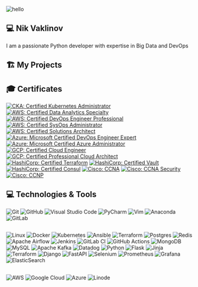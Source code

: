 ![hello](https://media.giphy.com/media/uvoECTG2uCTrG/giphy.gif)

## 💻 Nik Vaklinov

I am a passionate Python developer with expertise in Big Data and DevOps

## 🏗️ My Projects

## 🎓 Certificates

<!--START_SECTION:badges-->

[![CKA: Certified Kubernetes Administrator](https://images.credly.com/size/110x110/images/8b8ed108-e77d-4396-ac59-2504583b9d54/cka_from_cncfsite__281_29.png)](https://www.credly.com/badges/eb54dfa7-dca7-4ee0-bfc8-ae889043559e "CKA: Certified Kubernetes Administrator")
[![AWS: Certified Data Analytics Specialty](https://images.credly.com/size/110x110/images/6430efe4-0ac0-4df6-8f1b-9559d8fcdf27/image.png)](https://www.credly.com/badges/c3b9c6b3-c85a-46b4-8030-24cab8990679/public_url "AWS: Certified Data Analytcs Specialty")
[![AWS: Certified DevOps Engineer Professional](https://images.credly.com/size/110x110/images/bd31ef42-d460-493e-8503-39592aaf0458/image.png)](https://www.credly.com/badges/5d6c1d90-30cb-46db-9de7-a8021d505ac2/public_url "AWS: Certified DevOps Engineer Professional")
[![AWS: Certified SysOps Administrator](https://images.credly.com/size/110x110/images/f0d3fbb9-bfa7-4017-9989-7bde8eaf42b1/image.png)](https://www.credly.com/badges/02c98435-c5cf-4b8f-8c69-8145b221af50 "AWS: Certified SysOps Administrator")
[![AWS: Certified Solutions Architect](https://images.credly.com/size/110x110/images/0e284c3f-5164-4b21-8660-0d84737941bc/image.png)](https://www.credly.com/badges/1ecc5dd8-992e-4947-b627-dfb0c7137fe4 "AWS: Certified Solutions Architect")
[![Azure: Microsoft Certified DevOps Engineer Expert](https://images.credly.com/size/110x110/images/c3ab66f8-5d59-4afa-a6c2-0ba30a1989ca/CERT-Expert-DevOps-Engineer-600x600.png)](https://www.credly.com/badges/26a53ebe-9cfb-4846-a398-b64742b7e8c2 "Azure: Microsoft Certified DevOps Engineer Expert")
[![Azure: Microsoft Certified Azure Administrator](https://images.credly.com/size/110x110/images/336eebfc-0ac3-4553-9a67-b402f491f185/azure-administrator-associate-600x600.png)](https://www.credly.com/badges/4593f831-4121-4f45-acd1-bda3e803242b "Azure: Microsoft Certified Azure Administrator")
[![GCP: Certified Cloud Engineer](https://www.linkpicture.com/q/1_T59fnCvp71WqNeuytWGorA-14.19.49.png)](https://www.credential.net/2da2df36-4c6b-4078-b457-cddfcd620a91?_ga=2.33858785.1924061412.1677066600-687365343.1677066600&_gl=1*1db4s61*_ga*Njg3MzY1MzQzLjE2NzcwNjY2MDA.*_ga_FSDJZHHBH0*MTY3NzA2NjYwMC4xLjEuMTY3NzA2NjY4My4wLjAuMA.. "GCP: Certified Cloud Engineer")
[![GCP: Certified Professional Cloud Architect](https://www.linkpicture.com/q/1_lYTjDvogknAy7ChQsXT9tQ.png)](https://www.credential.net/460723dc-9511-44dc-a9d1-92d2283e16c9?_ga=2.96242012.1924061412.1677066600-687365343.1677066600&_gl=1*dju1nt*_ga*Njg3MzY1MzQzLjE2NzcwNjY2MDA.*_ga_FSDJZHHBH0*MTY3NzA2NjYwMC4xLjEuMTY3NzA2NjczNy4wLjAuMA.. "GCP: Certified Professional Cloud Architect")
[![HashiCorp: Certified Terraform](https://images.credly.com/size/110x110/images/99289602-861e-4929-8277-773e63a2fa6f/image.png)](https://www.credly.com/badges/5af06346-0b1d-4e10-9081-f16db83b913b "HashiCorp: Certified Terraform")
[![HashiCorp: Certified Vault](https://images.credly.com/size/110x110/images/fd1bf1cf-dc60-4868-b3a3-9b93e8af763c/image.png)](https://www.credly.com/badges/6e19de39-aee8-4284-aed0-757c5ae983b0 "HashiCorp: Certified Vault")
[![HashiCorp: Certified Consul](https://images.credly.com/size/110x110/images/5a1ba86e-8a0f-44cb-b7e2-4c192480fedf/image.png)](https://www.credly.com/badges/0a5e05ed-54cb-4240-bdac-82a89d060df2 "HashiCorp: Certified Consul")
[![Cisco: CCNA](https://images.credly.com/size/110x110/images/a31c0301-ff96-4cee-9435-0a4b40ce6e66/cisco_ccna_R_26S.png)](https://www.credly.com/badges/9a48aa6e-ee0b-4897-b408-18b033cfac95 "Cisco: CCNA")
[![Cisco: CCNA Security](https://images.credly.com/size/110x110/images/23ae0d10-85d7-415a-a6c0-0e2919040628/cisco_ccna_security.png)](https://www.credly.com/badges/f7741646-ecf2-4800-a1e2-65afa7a536ae "Cisco: CCNA Security")
[![Cisco: CCNP](https://images.credly.com/size/110x110/images/706353b7-3a49-4e7b-80d6-ce80a597f580/cisco_ccnp_R_26S.png)](https://www.credly.com/badges/7a91380e-8635-4d85-ae04-706b14640b51 "Cisco: CCNP")
<!--END_SECTION:badges-->

## 💻 Technologies & Tools

![Git](https://img.shields.io/badge/git-%23F05033.svg?style=for-the-badge&logo=git&logoColor=white)
![GitHub](https://img.shields.io/badge/github-%23121011.svg?style=for-the-badge&logo=github&logoColor=white)
![Visual Studio Code](https://img.shields.io/badge/VisualStudioCode-0078d7.svg?style=for-the-badge&logo=visual-studio-code&logoColor=white)
![PyCharm](https://img.shields.io/badge/pycharm-143?style=for-the-badge&logo=pycharm&logoColor=black&color=black&labelColor=green)
![Vim](https://img.shields.io/badge/VIM-%2311AB00.svg?style=for-the-badge&logo=vim&logoColor=white)
![Anaconda](https://img.shields.io/badge/Anaconda-%2344A833.svg?style=for-the-badge&logo=anaconda&logoColor=white)
![GitLab](https://img.shields.io/badge/gitlab-%23181717.svg?style=for-the-badge&logo=gitlab&logoColor=white)

##
![Linux](https://img.shields.io/badge/Linux-FCC624?style=for-the-badge&logo=linux&logoColor=black)
![Docker](https://img.shields.io/badge/docker-0db7ed.svg?style=for-the-badge&logo=docker&logoColor=white)
![Kubernetes](https://img.shields.io/badge/kubernetes-326ce5.svg?style=for-the-badge&logo=kubernetes&logoColor=white)
![Ansible](https://img.shields.io/badge/ansible-1A1918.svg?style=for-the-badge&logo=ansible&logoColor=white)
![Terraform](https://img.shields.io/badge/terraform-%235835CC.svg?style=for-the-badge&logo=terraform&logoColor=white)
![Postgres](https://img.shields.io/badge/postgres-316192.svg?style=for-the-badge&logo=postgresql&logoColor=white)
![Redis](https://img.shields.io/badge/redis-DD0031.svg?style=for-the-badge&logo=redis&logoColor=white)
![Apache Airflow](https://img.shields.io/badge/Apache%20Airflow-017CEE?style=for-the-badge&logo=Apache%20Airflow&logoColor=white)
![Jenkins](https://img.shields.io/badge/jenkins-%232C5263.svg?style=for-the-badge&logo=jenkins&logoColor=white)
![GitLab CI](https://img.shields.io/badge/gitlab%20ci-%23181717.svg?style=for-the-badge&logo=gitlab&logoColor=white)
![GitHub Actions](https://img.shields.io/badge/github%20actions-%232671E5.svg?style=for-the-badge&logo=githubactions&logoColor=white)
![MongoDB](https://img.shields.io/badge/MongoDB-%234ea94b.svg?style=for-the-badge&logo=mongodb&logoColor=white)
![MySQL](https://img.shields.io/badge/mysql-%2300f.svg?style=for-the-badge&logo=mysql&logoColor=white)
![Apache Kafka](https://img.shields.io/badge/Apache%20Kafka-000?style=for-the-badge&logo=apachekafka)
![Datadog](https://img.shields.io/badge/datadog-%23632CA6.svg?style=for-the-badge&logo=datadog&logoColor=white)
![Python](https://img.shields.io/badge/python-3670A0?style=for-the-badge&logo=python&logoColor=ffdd54)
![Flask](https://img.shields.io/badge/flask-%23000.svg?style=for-the-badge&logo=flask&logoColor=white)
![Jinja](https://img.shields.io/badge/jinja-white.svg?style=for-the-badge&logo=jinja&logoColor=black)
![Terraform](https://img.shields.io/badge/terraform-%235835CC.svg?style=for-the-badge&logo=terraform&logoColor=white)
![Django](https://img.shields.io/badge/django-%23092E20.svg?style=for-the-badge&logo=django&logoColor=white)
![FastAPI](https://img.shields.io/badge/FastAPI-005571?style=for-the-badge&logo=fastapi)
![Selenium](https://img.shields.io/badge/-selenium-%43B02A?style=for-the-badge&logo=selenium&logoColor=white)
![Prometheus](https://img.shields.io/badge/Prometheus-E6522C?style=for-the-badge&logo=Prometheus&logoColor=white)
![Grafana](https://img.shields.io/badge/grafana-%23F46800.svg?style=for-the-badge&logo=grafana&logoColor=white)
![ElasticSearch](https://img.shields.io/badge/-ElasticSearch-005571?style=for-the-badge&logo=elasticsearch)

##
![AWS](https://img.shields.io/badge/AWS-FF9900.svg?style=for-the-badge&logo=amazon-aws&logoColor=white)
![Google Cloud](https://img.shields.io/badge/GoogleCloud-4285F4.svg?style=for-the-badge&logo=google-cloud&logoColor=white)
![Azure](https://img.shields.io/badge/azure-0078D4.svg?style=for-the-badge&logo=microsoft-azure&logoColor=white)
![Linode](https://img.shields.io/badge/linode-00A95C?style=for-the-badge&logo=linode&logoColor=white)
